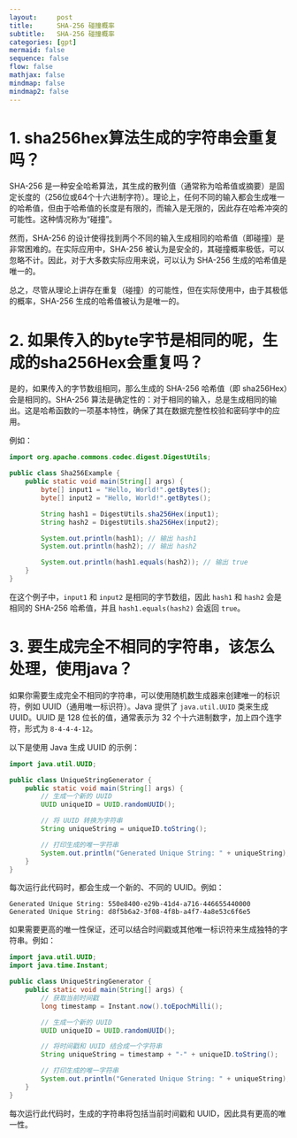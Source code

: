 ```yaml
---
layout:     post
title:      SHA-256 碰撞概率
subtitle:   SHA-256 碰撞概率
categories: [gpt]
mermaid: false
sequence: false
flow: false
mathjax: false
mindmap: false
mindmap2: false
---
```


# 1. sha256hex算法生成的字符串会重复吗？
SHA-256 是一种安全哈希算法，其生成的散列值（通常称为哈希值或摘要）是固定长度的（256位或64个十六进制字符）。理论上，任何不同的输入都会生成唯一的哈希值，但由于哈希值的长度是有限的，而输入是无限的，因此存在哈希冲突的可能性。这种情况称为“碰撞”。

然而，SHA-256 的设计使得找到两个不同的输入生成相同的哈希值（即碰撞）是非常困难的。在实际应用中，SHA-256 被认为是安全的，其碰撞概率极低，可以忽略不计。因此，对于大多数实际应用来说，可以认为 SHA-256 生成的哈希值是唯一的。

总之，尽管从理论上讲存在重复（碰撞）的可能性，但在实际使用中，由于其极低的概率，SHA-256 生成的哈希值被认为是唯一的。

# 2. 如果传入的byte字节是相同的呢，生成的sha256Hex会重复吗？
是的，如果传入的字节数组相同，那么生成的 SHA-256 哈希值（即 sha256Hex）会是相同的。SHA-256 算法是确定性的：对于相同的输入，总是生成相同的输出。这是哈希函数的一项基本特性，确保了其在数据完整性校验和密码学中的应用。

例如：

```java
import org.apache.commons.codec.digest.DigestUtils;

public class Sha256Example {
    public static void main(String[] args) {
        byte[] input1 = "Hello, World!".getBytes();
        byte[] input2 = "Hello, World!".getBytes();

        String hash1 = DigestUtils.sha256Hex(input1);
        String hash2 = DigestUtils.sha256Hex(input2);

        System.out.println(hash1); // 输出 hash1
        System.out.println(hash2); // 输出 hash2

        System.out.println(hash1.equals(hash2)); // 输出 true
    }
}
```

在这个例子中，`input1` 和 `input2` 是相同的字节数组，因此 `hash1` 和 `hash2` 会是相同的 SHA-256 哈希值，并且 `hash1.equals(hash2)` 会返回 `true`。

# 3. 要生成完全不相同的字符串，该怎么处理，使用java？
如果你需要生成完全不相同的字符串，可以使用随机数生成器来创建唯一的标识符，例如 UUID（通用唯一标识符）。Java 提供了 `java.util.UUID` 类来生成 UUID。UUID 是 128 位长的值，通常表示为 32 个十六进制数字，加上四个连字符，形式为 `8-4-4-4-12`。

以下是使用 Java 生成 UUID 的示例：

```java
import java.util.UUID;

public class UniqueStringGenerator {
    public static void main(String[] args) {
        // 生成一个新的 UUID
        UUID uniqueID = UUID.randomUUID();

        // 将 UUID 转换为字符串
        String uniqueString = uniqueID.toString();

        // 打印生成的唯一字符串
        System.out.println("Generated Unique String: " + uniqueString);
    }
}
```

每次运行此代码时，都会生成一个新的、不同的 UUID。例如：

```
Generated Unique String: 550e8400-e29b-41d4-a716-446655440000
Generated Unique String: d8f5b6a2-3f08-4f8b-a4f7-4a8e53c6f6e5
```

如果需要更高的唯一性保证，还可以结合时间戳或其他唯一标识符来生成独特的字符串。例如：

```java
import java.util.UUID;
import java.time.Instant;

public class UniqueStringGenerator {
    public static void main(String[] args) {
        // 获取当前时间戳
        long timestamp = Instant.now().toEpochMilli();

        // 生成一个新的 UUID
        UUID uniqueID = UUID.randomUUID();

        // 将时间戳和 UUID 结合成一个字符串
        String uniqueString = timestamp + "-" + uniqueID.toString();

        // 打印生成的唯一字符串
        System.out.println("Generated Unique String: " + uniqueString);
    }
}
```

每次运行此代码时，生成的字符串将包括当前时间戳和 UUID，因此具有更高的唯一性。
